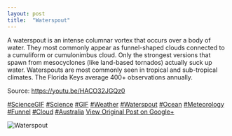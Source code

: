 ```yaml
---
layout: post
title:  "Waterspout"
---
```


A waterspout is an intense columnar vortex that occurs over a body of water. They most commonly appear as funnel-shaped clouds connected to a cumuliform or cumulonimbus cloud. Only the strongest versions that spawn from mesocyclones (like land-based tornados) actually suck up water. Waterspouts are most commonly seen in tropical and sub-tropical climates. The Florida Keys average 400+ observations annually.   
  
Source: <https://youtu.be/HACO32JGQz0>  
  
[#ScienceGIF](https://plus.google.com/s/%23ScienceGIF/posts) [#Science](https://plus.google.com/s/%23Science/posts) [#GIF](https://plus.google.com/s/%23GIF/posts) [#Weather](https://plus.google.com/s/%23Weather/posts) [#Waterspout](https://plus.google.com/s/%23Waterspout/posts) [#Ocean](https://plus.google.com/s/%23Ocean/posts) [#Meteorology](https://plus.google.com/s/%23Meteorology/posts) [#Funnel](https://plus.google.com/s/%23Funnel/posts) [#Cloud](https://plus.google.com/s/%23Cloud/posts) [#Australia](https://plus.google.com/s/%23Australia/posts)
[View Original Post on Google+](https://plus.google.com/+ColinSullender/posts/aSLcADHKoV7)

![Waterspout](/assets/img/2016-02-01-Waterspout.gif)
